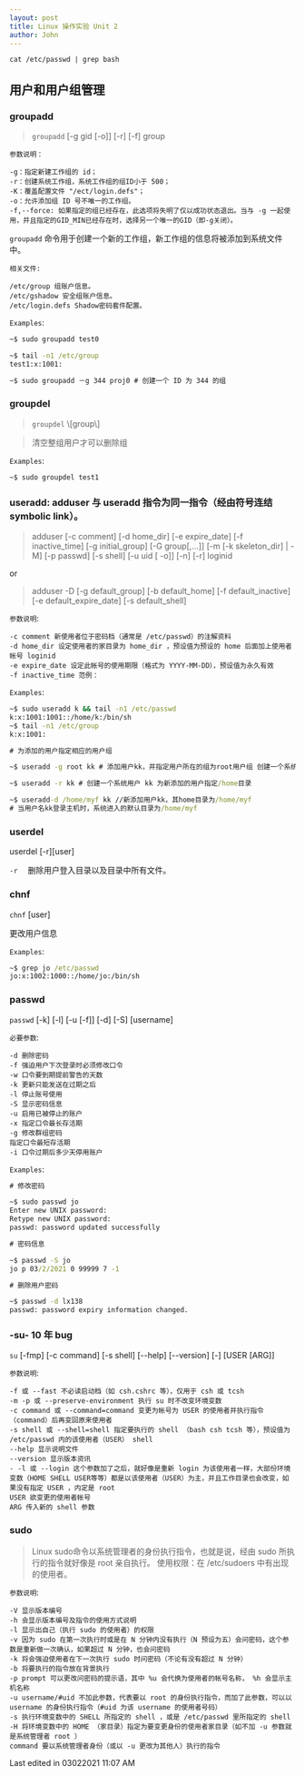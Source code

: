 ```yaml
---
layout: post
title: Linux 操作实验 Unit 2
author: John
---
```


```shell
cat /etc/passwd | grep bash
```

## 用户和用户组管理

### groupadd

> `groupadd` \[-g gid \[-o\]\] \[-r\] \[-f\] group

`参数说明：`

    -g：指定新建工作组的 id；
    -r：创建系统工作组，系统工作组的组ID小于 500；
    -K：覆盖配置文件 "/ect/login.defs"；
    -o：允许添加组 ID 号不唯一的工作组。
    -f,--force: 如果指定的组已经存在，此选项将失明了仅以成功状态退出。当与 -g 一起使用，并且指定的GID_MIN已经存在时，选择另一个唯一的GID（即-g关闭）。 
`groupadd` 命令用于创建一个新的工作组，新工作组的信息将被添加到系统文件中。

`相关文件:`

	/etc/group 组账户信息。
	/etc/gshadow 安全组账户信息。
	/etc/login.defs Shadow密码套件配置。
	
`Examples`:

```cmd
~$ sudo groupadd test0

~$ tail -n1 /etc/group
test1:x:1001:

~$ sudo groupadd －g 344 proj0 # 创建一个 ID 为 344 的组
```

### groupdel

> `groupdel` \\\[group\\\]

> 清空整组用户才可以删除组

`Examples`:

```cmd
~$ sudo groupdel test1
```

### useradd: adduser 与 useradd 指令为同一指令（经由符号连结 symbolic link）。

> adduser \[-c comment\] \[-d home_dir\] \[-e expire_date\] \[-f inactive_time\] \[-g initial_group\] \[-G group\[,...\]\] \[-m \[-k skeleton_dir\] \| -M\] \[-p passwd\] \[-s shell\] \[-u uid \[ -o\]\] \[-n\] \[-r\] loginid

or

> adduser -D \[-g default_group\] \[-b default_home\] \[-f default_inactive\] \[-e default_expire_date\] \[-s default_shell\]

`参数说明`:

    -c comment 新使用者位于密码档（通常是 /etc/passwd）的注解资料
    -d home_dir 设定使用者的家目录为 home_dir ，预设值为预设的 home 后面加上使用者帐号 loginid
    -e expire_date 设定此帐号的使用期限（格式为 YYYY-MM-DD），预设值为永久有效
    -f inactive_time 范例：

`Examples`:

```cmd
~$ sudo useradd k && tail -n1 /etc/passwd
k:x:1001:1001::/home/k:/bin/sh
~$ tail -n1 /etc/group
k:x:1001:

# 为添加的用户指定相应的用户组

~$ useradd -g root kk # 添加用户kk，并指定用户所在的组为root用户组 创建一个系统用户

~$ useradd -r kk # 创建一个系统用户 kk 为新添加的用户指定/home目录

~$ useradd-d /home/myf kk //新添加用户kk，其home目录为/home/myf
# 当用户名kk登录主机时，系统进入的默认目录为/home/myf
```

### userdel

userdel \[-r\]\[user\]

`-r` 　删除用户登入目录以及目录中所有文件。

### chnf

`chnf` \[user\]

更改用户信息

`Examples`:

```cmd
~$ grep jo /etc/passwd
jo:x:1002:1000::/home/jo:/bin/sh
```

### passwd

`passwd` \[-k\] \[-l\] \[-u \[-f\]\] \[-d\] \[-S\] \[username\]

`必要参数`:

    -d 删除密码
    -f 强迫用户下次登录时必须修改口令
    -w 口令要到期提前警告的天数
    -k 更新只能发送在过期之后
    -l 停止账号使用
    -S 显示密码信息
    -u 启用已被停止的账户
    -x 指定口令最长存活期
    -g 修改群组密码
    指定口令最短存活期
    -i 口令过期后多少天停用账户
	
`Examples`:

```cmd
# 修改密码

~$ sudo passwd jo
Enter new UNIX password:
Retype new UNIX password:
passwd: password updated successfully

# 密码信息

~$ passwd -S jo
jo p 03/2/2021 0 99999 7 -1

# 删除用户密码

~$ passwd -d lx138 
passwd: password expiry information changed.
```

### -su- 10 年 bug

`su` \[-fmp\] \[-c command\] \[-s shell\] \[--help\] \[--version\] \[-\] \[USER \[ARG\]\]

`参数说明`:

    -f 或 --fast 不必读启动档（如 csh.cshrc 等），仅用于 csh 或 tcsh
    -m -p 或 --preserve-environment 执行 su 时不改变环境变数
    -c command 或 --command=command 变更为帐号为 USER 的使用者并执行指令（command）后再变回原来使用者
    -s shell 或 --shell=shell 指定要执行的 shell （bash csh tcsh 等），预设值为 /etc/passwd 内的该使用者（USER） shell
    --help 显示说明文件
    --version 显示版本资讯
    - -l 或 --login 这个参数加了之后，就好像是重新 login 为该使用者一样，大部份环境变数（HOME SHELL USER等等）都是以该使用者（USER）为主，并且工作目录也会改变，如果没有指定 USER ，内定是 root
    USER 欲变更的使用者帐号
    ARG 传入新的 shell 参数

### sudo

> Linux sudo命令以系统管理者的身份执行指令，也就是说，经由 sudo 所执行的指令就好像是 root 亲自执行。
> 使用权限：在 /etc/sudoers 中有出现的使用者。

`参数说明`:

    -V 显示版本编号
    -h 会显示版本编号及指令的使用方式说明
    -l 显示出自己（执行 sudo 的使用者）的权限
    -v 因为 sudo 在第一次执行时或是在 N 分钟内没有执行（N 预设为五）会问密码，这个参数是重新做一次确认，如果超过 N 分钟，也会问密码
    -k 将会强迫使用者在下一次执行 sudo 时问密码（不论有没有超过 N 分钟）
    -b 将要执行的指令放在背景执行
    -p prompt 可以更改问密码的提示语，其中 %u 会代换为使用者的帐号名称， %h 会显示主机名称
    -u username/#uid 不加此参数，代表要以 root 的身份执行指令，而加了此参数，可以以 username 的身份执行指令（#uid 为该 username 的使用者号码）
    -s 执行环境变数中的 SHELL 所指定的 shell ，或是 /etc/passwd 里所指定的 shell
    -H 将环境变数中的 HOME （家目录）指定为要变更身份的使用者家目录（如不加 -u 参数就是系统管理者 root ）
    command 要以系统管理者身份（或以 -u 更改为其他人）执行的指令

Last edited in 03022021 11:07 AM
